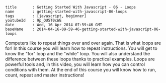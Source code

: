 ```
title		: Getting Started With Javascript - 06 - Loops
name		: getting-started-with-javascript-06-loops
tags		: [javascript, beginner]
youtubeId	: 9p_QU5T0cWE
date		: Wed, 16 Apr 2014 07:59:46 GMT
baseName	: 2014-04-16-09-59-46-getting-started-with-javascript-06-loops
```

Computers like to repeat things over and over again. That is what loops are for! In this course you will learn how to repeat instructions. You will get to know the "for" loop and the "while" loop. You will also understand the difference between these loops thanks to practical examples. Loops are powerful tools and, in this video, you will learn how you can control conditions with them. At the end of this course you will know how to run, count, repeat and master instructions!